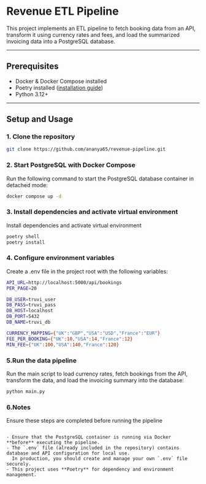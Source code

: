 # Revenue ETL Pipeline

This project implements an ETL pipeline to fetch booking data from an API, transform it using currency rates and fees, and load the summarized invoicing data into a PostgreSQL database.

---

## Prerequisites

- Docker & Docker Compose installed
- Poetry installed ([installation guide](https://python-poetry.org/docs/#installation))
- Python 3.12+

---
## Setup and Usage

### 1. Clone the repository

```bash
git clone https://github.com/ananya65/revenue-pipeline.git
```
### 2. Start PostgreSQL with Docker Compose

Run the following command to start the PostgreSQL database container in detached mode:

```bash
docker compose up -d
```

### 3. Install dependencies and activate virtual environment

Install dependencies and activate virtual environment

```bash
poetry shell
poetry install
```


### 4. Configure environment variables

Create a .env file in the project root with the following variables:
```bash
API_URL=http://localhost:5000/api/bookings
PER_PAGE=20

DB_USER=truvi_user
DB_PASS=truvi_pass
DB_HOST=localhost
DB_PORT=5432
DB_NAME=truvi_db

CURRENCY_MAPPING={"UK":"GBP","USA":"USD","France":"EUR"}
FEE_PER_BOOKING={"UK":10,"USA":14,"France":12}
MIN_FEE={"UK":100,"USA":140,"France":120}
```

### 5.Run the data pipeline

Run the main script to load currency rates, fetch bookings from the API, transform the data, and load the invoicing summary into the database:
```bash
python main.py
```


### 6.Notes

Ensure these steps are completed before running the pipeline
```

- Ensure that the PostgreSQL container is running via Docker **before** executing the pipeline.
- The `.env` file (already included in the repository) contains database and API configuration for local use.  
  In production, you should create and manage your own `.env` file securely.
- This project uses **Poetry** for dependency and environment management.

```